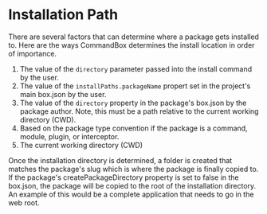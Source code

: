 # Installation Path

There are several factors that can determine where a package gets installed to.  Here are the ways CommandBox determines the install location in order of importance.

1. The value of the `directory` parameter passed into the install command by the user.
2. The value of the `installPaths.packageName` propert set in the project's main box.json by the user.
3. The value of the `directory` property in the package's box.json by the package author. Note, this must be a path relative to the current working directory (CWD).
4. Based on the package type convention if the package is a command, module, plugin, or interceptor.
5. The current working directory (CWD)

Once the installation directory is determined, a folder is created that matches the package's slug which is where the package is finally copied to.  If the package's createPackageDirectory property is set to false in the box.json, the package will be copied to the root of the installation directory.  An example of this would be a complete application that needs to go in the web root.

